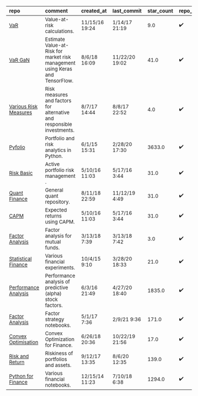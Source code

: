 | <sub>repo</sub>                                                                                                                             | <sub>comment</sub>                                                                       | <sub>created_at</sub>     | <sub>last_commit</sub>    | <sub>star_count</sub>   | <sub>repo_status</sub>        | <sub>rating</sub>   |
|:--------------------------------------------------------------------------------------------------------------------------------------------|:-----------------------------------------------------------------------------------------|:--------------------------|:--------------------------|:------------------------|:------------------------------|:--------------------|
| <sub>[VaR](https://github.com/willb/var-notebook/blob/master/var-notebook/var-pdfs.ipynb)</sub>                                             | <sub>Value-at-risk calculations.</sub>                                                   | <sub>11/15/16 19:24</sub> | <sub>1/14/17 21:19</sub>  | <sub>9.0</sub>          | <sub>:heavy_check_mark:</sub> | <sub></sub>         |
| <sub>[VaR GaN](https://github.com/hamaadshah/market_risk_gan_keras)</sub>                                                                   | <sub>Estimate Value-at-Risk for market risk management using Keras and TensorFlow.</sub> | <sub>8/6/18 16:09</sub>   | <sub>11/22/20 19:02</sub> | <sub>41.0</sub>         | <sub>:heavy_check_mark:</sub> | <sub></sub>         |
| <sub>[Various Risk Measures](https://github.com/Jorgencr/Alternative-and-Responsible-Investments/blob/master/Final_masterfile.ipynb)</sub>  | <sub>Risk measures and factors for alternative and responsible investments.</sub>        | <sub>8/7/17 14:44</sub>   | <sub>8/8/17 22:52</sub>   | <sub>4.0</sub>          | <sub>:heavy_check_mark:</sub> | <sub></sub>         |
| <sub>[Pyfolio](https://github.com/quantopian/pyfolio)</sub>                                                                                 | <sub>Portfolio and risk analytics in Python.</sub>                                       | <sub>6/1/15 15:31</sub>   | <sub>2/28/20 17:30</sub>  | <sub>3633.0</sub>       | <sub>:heavy_check_mark:</sub> | <sub></sub>         |
| <sub>[Risk Basic](https://github.com/RJT1990/Active-Portfolio-Management-Notes/blob/master/Chapter%203%2C%20Risk.ipynb)</sub>               | <sub>Active portfolio risk management .</sub>                                            | <sub>5/10/16 11:03</sub>  | <sub>5/17/16 3:44</sub>   | <sub>31.0</sub>         | <sub>:heavy_check_mark:</sub> | <sub></sub>         |
| <sub>[Quant Finance](https://github.com/mrefermat/quant_finance)</sub>                                                                      | <sub>General quant repository.</sub>                                                     | <sub>8/11/18 22:59</sub>  | <sub>11/12/19 4:49</sub>  | <sub>31.0</sub>         | <sub>:heavy_check_mark:</sub> | <sub></sub>         |
| <sub>[CAPM](https://github.com/RJT1990/Active-Portfolio-Management-Notes/blob/master/Chapter%202%2C%20CAPM.ipynb)</sub>                     | <sub>Expected returns using CAPM.</sub>                                                  | <sub>5/10/16 11:03</sub>  | <sub>5/17/16 3:44</sub>   | <sub>31.0</sub>         | <sub>:heavy_check_mark:</sub> | <sub></sub>         |
| <sub>[Factor Analysis](https://github.com/garvit-kudesia91/factor_analysis/blob/master/Factor%20Analysis%20of%20Mutual%20Funds.ipynb)</sub> | <sub>Factor analysis for mutual funds.</sub>                                             | <sub>3/13/18 7:39</sub>   | <sub>3/13/18 7:42</sub>   | <sub>3.0</sub>          | <sub>:heavy_check_mark:</sub> | <sub></sub>         |
| <sub>[Statistical Finance](https://github.com/mrefermat/FinancePhD/tree/master/FinancialExperiments)</sub>                                  | <sub>Various financial experiments.</sub>                                                | <sub>10/4/15 9:10</sub>   | <sub>3/28/20 18:33</sub>  | <sub>21.0</sub>         | <sub>:heavy_check_mark:</sub> | <sub></sub>         |
| <sub>[Performance Analysis](https://github.com/quantopian/alphalens)</sub>                                                                  | <sub>Performance analysis of predictive (alpha) stock factors.</sub>                     | <sub>6/3/16 21:49</sub>   | <sub>4/27/20 18:40</sub>  | <sub>1835.0</sub>       | <sub>:heavy_check_mark:</sub> | <sub></sub>         |
| <sub>[Factor Analysis](https://github.com/alpha-miner/alpha-mind/tree/master/notebooks)</sub>                                               | <sub>Factor strategy notebooks.</sub>                                                    | <sub>5/1/17 7:36</sub>    | <sub>2/9/21 9:36</sub>    | <sub>171.0</sub>        | <sub>:heavy_check_mark:</sub> | <sub></sub>         |
| <sub>[Convex Optimisation](https://github.com/ssanderson/convex-optimization-for-finance/blob/master/notebooks/Main.ipynb)</sub>            | <sub>Convex Optimization for Finance.</sub>                                              | <sub>6/26/18 20:36</sub>  | <sub>10/22/19 21:56</sub> | <sub>17.0</sub>         | <sub>:heavy_check_mark:</sub> | <sub></sub>         |
| <sub>[Risk and Return](https://github.com/PyDataBlog/Python-for-Data-Science/tree/master/Tutorials)</sub>                                   | <sub>Riskiness of portfolios and assets.</sub>                                           | <sub>9/12/17 13:35</sub>  | <sub>8/6/20 12:35</sub>   | <sub>139.0</sub>        | <sub>:heavy_check_mark:</sub> | <sub></sub>         |
| <sub>[Python for Finance](https://github.com/yhilpisch/py4fi/tree/master/jupyter36)</sub>                                                   | <sub>Various financial notebooks.</sub>                                                  | <sub>12/15/14 11:23</sub> | <sub>7/10/18 6:38</sub>   | <sub>1294.0</sub>       | <sub>:heavy_check_mark:</sub> | <sub></sub>         |